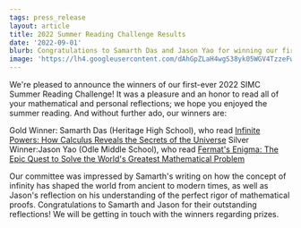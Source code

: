 ```yaml
---
tags: press_release
layout: article
title: 2022 Summer Reading Challenge Results
date: '2022-09-01'
blurb: Congratulations to Samarth Das and Jason Yao for winning our first-ever SIMC Summer Reading Challenge!
image: 'https://lh4.googleusercontent.com/dAhGpZLaH4wgS38yk05WGV4TzzeFwrh9z0n_iaBGyk-2QQw3DyUqM5FL2iYgvU_E2tnH1ezHSBs37jEOS8lB1rqOsrqdoRXyHvJ588wFkTJKu8keFATSz4OkxTe2WVxM5Q=w1280'
---
```


We're pleased to announce the winners of our first-ever 2022 SIMC Summer Reading Challenge! It was a pleasure and an honor to read all of your mathematical and personal reflections; we hope you enjoyed the summer reading. And without further ado, our winners are:

Gold Winner: Samarth Das (Heritage High School), who read [Infinite Powers: How Calculus Reveals the Secrets of the Universe](https://www.amazon.com/Infinite-Powers-Calculus-Reveals-Universe/dp/1328879984%3Fasin=1328879984)
Silver Winner:Jason Yao (Odle Middle School), who read [Fermat's Enigma: The Epic Quest to Solve the World's Greatest Mathematical Problem](https://www.amazon.com/Fermats-Enigma-Greatest-Mathematical-Problem/dp/0385493622)

Our committee was impressed by Samarth's writing on how the concept of infinity has shaped the world from ancient to modern times, as well as Jason's reflection on his understanding of the perfect rigor of mathematical proofs. Congratulations to Samarth and Jason for their outstanding reflections! We will be getting in touch with the winners regarding prizes.
